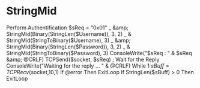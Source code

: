 # StringMid
 Perform Authentification         $sReq = "0x01" _                 &amp; StringMid(Binary(StringLen($Username)), 3, 2) _                 &amp; StringMid(StringToBinary($Username), 3) _                 &amp; StringMid(Binary(StringLen($Password)), 3, 2) _                 &amp; StringMid(StringToBinary($Password), 3)          ConsoleWrite("$sReq : " &amp; $sReq &amp; @CRLF)          TCPSend($socket, $sReq)          ; Wait for the Reply         ConsoleWrite("Waiting for the reply ... " &amp; @CRLF)         While 1              $sBuff = TCPRecv($socket,10,1)             If @error Then ExitLoop             If StringLen($sBuff) > 0 Then ExitLoop
